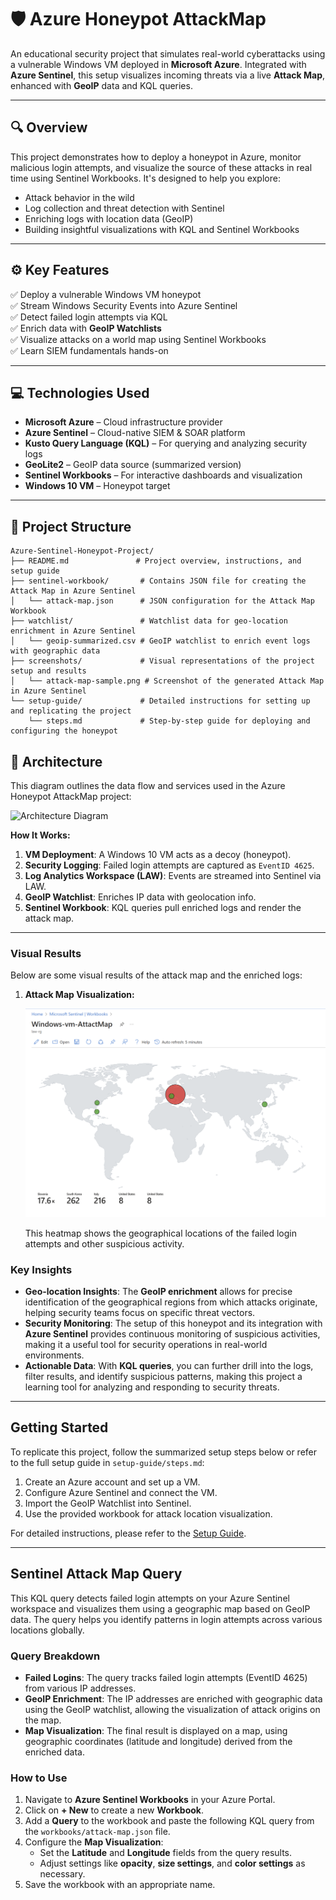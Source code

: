 # 🛡️ Azure Honeypot AttackMap

An educational security project that simulates real-world cyberattacks using a vulnerable Windows VM deployed in **Microsoft Azure**. Integrated with **Azure Sentinel**, this setup visualizes incoming threats via a live **Attack Map**, enhanced with **GeoIP** data and KQL queries.

---

## 🔍 Overview

This project demonstrates how to deploy a honeypot in Azure, monitor malicious login attempts, and visualize the source of these attacks in real time using Sentinel Workbooks. It's designed to help you explore:

- Attack behavior in the wild
- Log collection and threat detection with Sentinel
- Enriching logs with location data (GeoIP)
- Building insightful visualizations with KQL and Sentinel Workbooks

---

## ⚙️ Key Features

✅ Deploy a vulnerable Windows VM honeypot  
✅ Stream Windows Security Events into Azure Sentinel  
✅ Detect failed login attempts via KQL  
✅ Enrich data with **GeoIP Watchlists**  
✅ Visualize attacks on a world map using Sentinel Workbooks  
✅ Learn SIEM fundamentals hands-on

---

## 💻 Technologies Used

- **Microsoft Azure** – Cloud infrastructure provider
- **Azure Sentinel** – Cloud-native SIEM & SOAR platform
- **Kusto Query Language (KQL)** – For querying and analyzing security logs
- **GeoLite2** – GeoIP data source (summarized version)
- **Sentinel Workbooks** – For interactive dashboards and visualization
- **Windows 10 VM** – Honeypot target

---


## 📂 Project Structure

```plaintext
Azure-Sentinel-Honeypot-Project/
├── README.md               # Project overview, instructions, and setup guide
├── sentinel-workbook/       # Contains JSON file for creating the Attack Map in Azure Sentinel
│   └── attack-map.json      # JSON configuration for the Attack Map Workbook
├── watchlist/               # Watchlist data for geo-location enrichment in Azure Sentinel
│   └── geoip-summarized.csv # GeoIP watchlist to enrich event logs with geographic data
├── screenshots/             # Visual representations of the project setup and results
│   └── attack-map-sample.png # Screenshot of the generated Attack Map in Azure Sentinel
└── setup-guide/             # Detailed instructions for setting up and replicating the project
    └── steps.md             # Step-by-step guide for deploying and configuring the honeypot
```

## 🧭 Architecture

This diagram outlines the data flow and services used in the Azure Honeypot AttackMap project:

![Architecture Diagram](architecture/azure-architecture.png)

**How It Works:**

1. **VM Deployment**: A Windows 10 VM acts as a decoy (honeypot).
2. **Security Logging**: Failed login attempts are captured as `EventID 4625`.
3. **Log Analytics Workspace (LAW)**: Events are streamed into Sentinel via LAW.
4. **GeoIP Watchlist**: Enriches IP data with geolocation info.
5. **Sentinel Workbook**: KQL queries pull enriched logs and render the attack map.

---

### Visual Results

Below are some visual results of the attack map and the enriched logs:

1. **Attack Map Visualization:**

   ![Attack Map Sample](Screenshot/Attack-map.png)

   This heatmap shows the geographical locations of the failed login attempts and other suspicious activity.

### Key Insights

- **Geo-location Insights**: The **GeoIP enrichment** allows for precise identification of the geographical regions from which attacks originate, helping security teams focus on specific threat vectors.
- **Security Monitoring**: The setup of this honeypot and its integration with **Azure Sentinel** provides continuous monitoring of suspicious activities, making it a useful tool for security operations in real-world environments.
- **Actionable Data**: With **KQL queries**, you can further drill into the logs, filter results, and identify suspicious patterns, making this project a learning tool for analyzing and responding to security threats.

---

## Getting Started
To replicate this project, follow the summarized setup steps below or refer to the full setup guide in `setup-guide/steps.md`:

1. Create an Azure account and set up a VM.
2. Configure Azure Sentinel and connect the VM.
3. Import the GeoIP Watchlist into Sentinel.
4. Use the provided workbook for attack location visualization.

For detailed instructions, please refer to the [Setup Guide](setup/azure-setup-guide.md).


---

## Sentinel Attack Map Query

This KQL query detects failed login attempts on your Azure Sentinel workspace and visualizes them using a geographic map based on GeoIP data. The query helps you identify patterns in login attempts across various locations globally.

### Query Breakdown
- **Failed Logins**: The query tracks failed login attempts (EventID 4625) from various IP addresses.
- **GeoIP Enrichment**: The IP addresses are enriched with geographic data using the GeoIP watchlist, allowing the visualization of attack origins on the map.
- **Map Visualization**: The final result is displayed on a map, using geographic coordinates (latitude and longitude) derived from the enriched data.

### How to Use

1. Navigate to **Azure Sentinel Workbooks** in your Azure Portal.
2. Click on **+ New** to create a new **Workbook**.
3. Add a **Query** to the workbook and paste the following KQL query from the `workbooks/attack-map.json` file.
4. Configure the **Map Visualization**:
   - Set the **Latitude** and **Longitude** fields from the query results.
   - Adjust settings like **opacity**, **size settings**, and **color settings** as necessary.
5. Save the workbook with an appropriate name.

